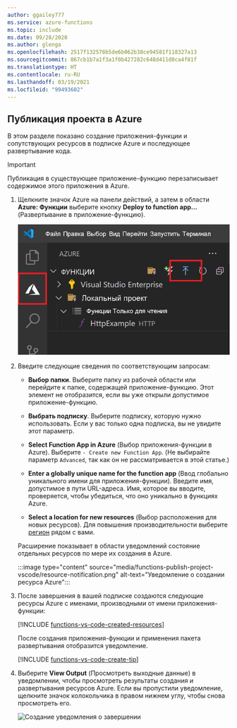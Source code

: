 ```yaml
---
author: ggailey777
ms.service: azure-functions
ms.topic: include
ms.date: 09/28/2020
ms.author: glenga
ms.openlocfilehash: 2517f132578b5de6b062b38ce94581f118327a13
ms.sourcegitcommit: 867cb1b7a1f3a1f0b427282c648d411d0ca4f81f
ms.translationtype: HT
ms.contentlocale: ru-RU
ms.lasthandoff: 03/19/2021
ms.locfileid: "99493602"
---
```

## <a name="publish-the-project-to-azure"></a>Публикация проекта в Azure

В этом разделе показано создание приложения-функции и сопутствующих ресурсов в подписке Azure и последующее развертывание кода.

> [!IMPORTANT]
> Публикация в существующее приложение-функцию перезаписывает содержимое этого приложения в Azure.


1. Щелкните значок Azure на панели действий, а затем в области **Azure: Функции** выберите кнопку **Deploy to function app...** (Развертывание в приложение-функцию).

    ![Публикация проекта в Azure](./media/functions-publish-project-vscode/function-app-publish-project.png)

1. Введите следующие сведения по соответствующим запросам:

    - **Выбор папки**. Выберите папку из рабочей области или перейдите к папке, содержащей приложение-функцию. Этот элемент не отобразится, если вы уже открыли допустимое приложение-функцию.

    - **Выбрать подписку**. Выберите подписку, которую нужно использовать. Если у вас только одна подписка, вы не увидите этот параметр.

    - **Select Function App in Azure** (Выбор приложения-функции в Azure). Выберите `- Create new Function App`. (Не выбирайте параметр `Advanced`, так как он не рассматривается в этой статье.)
      
    - **Enter a globally unique name for the function app** (Ввод глобально уникального имени для приложения-функции). Введите имя, допустимое в пути URL-адреса. Имя, которое вы вводите, проверяется, чтобы убедиться, что оно уникально в функциях Azure.
    
    - **Select a location for new resources** (Выбор расположения для новых ресурсов).  Для повышения производительности выберите [регион](https://azure.microsoft.com/regions/) рядом с вами. 
    
    Расширение показывает в области уведомлений состояние отдельных ресурсов по мере их создания в Azure.

    :::image type="content" source="media/functions-publish-project-vscode/resource-notification.png" alt-text="Уведомление о создании ресурса Azure":::
    
1.  После завершения в вашей подписке создаются следующие ресурсы Azure с именами, производными от имени приложения-функции:
    
    [!INCLUDE [functions-vs-code-created-resources](functions-vs-code-created-resources.md)]

    После создания приложения-функции и применения пакета развертывания отобразится уведомление. 

    [!INCLUDE [functions-vs-code-create-tip](functions-vs-code-create-tip.md)]

4. Выберите **View Output** (Просмотреть выходные данные) в уведомлении, чтобы просмотреть результаты создания и развертывания ресурсов Azure. Если вы пропустили уведомление, щелкните значок колокольчика в правом нижнем углу, чтобы снова просмотреть его.

    ![Создание уведомления о завершении](media/functions-publish-project-vscode/function-create-notifications.png)
